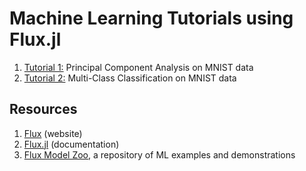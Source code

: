 # Machine Learning Tutorials using Flux.jl 

1. [Tutorial 1:](https://nbviewer.jupyter.org/github/kalyaninagaraj/ML-Tutorials-Using-FluxML/blob/main/MNIST%20TUTORIAL%201%20-%20Principal%20Component%20Analysis%20on%20MNIST%20data.ipynb) Principal Component Analysis on MNIST data
2. [Tutorial 2:](https://nbviewer.jupyter.org/github/kalyaninagaraj/ML-Tutorials-Using-FluxML/blob/main/MNIST%20TUTORIAL%202-%20Multi-Class%20Classification%20Using%20Flux.jl.ipynb) Multi-Class Classification on MNIST data

## Resources
1. [Flux](https://fluxml.ai/) (website)
2. [Flux.jl](https://fluxml.ai/Flux.jl/stable/) (documentation)
3. [Flux Model Zoo](https://github.com/FluxML/model-zoo), a repository of ML examples and demonstrations

